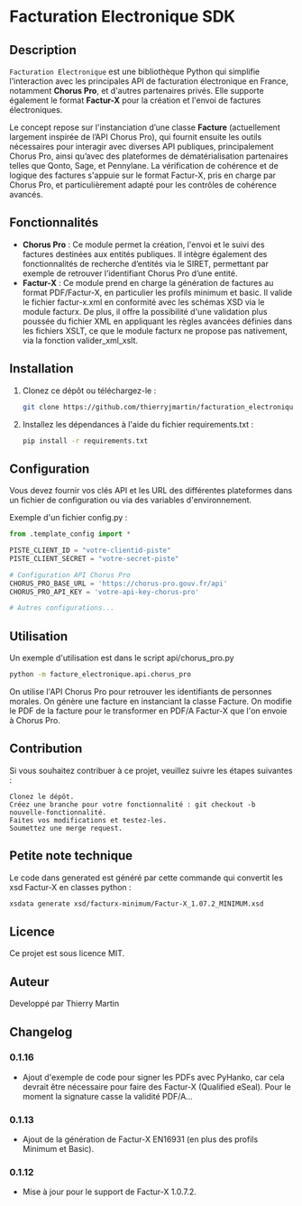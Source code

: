 # Facturation Electronique SDK

## Description
`Facturation Electronique` est une bibliothèque Python qui simplifie l'interaction avec les principales API de facturation électronique en France, notamment **Chorus Pro**, et d'autres partenaires privés. Elle supporte également le format **Factur-X** pour la création et l'envoi de factures électroniques.

Le concept repose sur l'instanciation d’une classe **Facture** (actuellement largement inspirée de l’API Chorus Pro), qui fournit ensuite les outils nécessaires pour interagir avec diverses API publiques, principalement Chorus Pro, ainsi qu’avec des plateformes de dématérialisation partenaires telles que Qonto, Sage, et Pennylane. La vérification de cohérence et de logique des factures s'appuie sur le format Factur-X, pris en charge par Chorus Pro, et particulièrement adapté pour les contrôles de cohérence avancés.

## Fonctionnalités
- **Chorus Pro** : Ce module permet la création, l'envoi et le suivi des factures destinées aux entités publiques. Il intègre également des fonctionnalités de recherche d’entités via le SIRET, permettant par exemple de retrouver l’identifiant Chorus Pro d’une entité.
- **Factur-X** : Ce module prend en charge la génération de factures au format PDF/Factur-X, en particulier les profils minimum et basic. Il valide le fichier factur-x.xml en conformité avec les schémas XSD via le module facturx. De plus, il offre la possibilité d'une validation plus poussée du fichier XML en appliquant les règles avancées définies dans les fichiers XSLT, ce que le module facturx ne propose pas nativement, via la fonction valider_xml_xslt.

## Installation

1. Clonez ce dépôt ou téléchargez-le :

   ```bash
   git clone https://github.com/thierryjmartin/facturation_electronique.git
    ```
   
2. Installez les dépendances à l'aide du fichier requirements.txt :
   ```bash
   pip install -r requirements.txt
    ```
## Configuration

Vous devez fournir vos clés API et les URL des différentes plateformes dans un fichier de configuration ou via des variables d'environnement.

Exemple d'un fichier config.py :
   ```python
from .template_config import *

PISTE_CLIENT_ID = "votre-clientid-piste"
PISTE_CLIENT_SECRET = "votre-secret-piste"

# Configuration API Chorus Pro
CHORUS_PRO_BASE_URL = 'https://chorus-pro.gouv.fr/api'
CHORUS_PRO_API_KEY = 'votre-api-key-chorus-pro'

# Autres configurations...
   ```

## Utilisation

Un exemple d'utilisation est dans le script api/chorus_pro.py
   ```bash
 python -m facture_electronique.api.chorus_pro
 ```
On utilise l'API Chorus Pro pour retrouver les identifiants de personnes morales.
On génère une facture en instanciant la classe Facture. On modifie le PDF de la facture pour le transformer en PDF/A Factur-X que l'on envoie à Chorus Pro.

## Contribution
Si vous souhaitez contribuer à ce projet, veuillez suivre les étapes suivantes :

    Clonez le dépôt.
    Créez une branche pour votre fonctionnalité : git checkout -b nouvelle-fonctionnalité.
    Faites vos modifications et testez-les.
    Soumettez une merge request.

## Petite note technique
Le code dans generated est généré par cette commande qui convertit les xsd Factur-X en classes python :
   ```bash
 xsdata generate xsd/facturx-minimum/Factur-X_1.07.2_MINIMUM.xsd
```

## Licence
Ce projet est sous licence MIT.

## Auteur
Developpé par Thierry Martin

## Changelog

### 0.1.16
- Ajout d'exemple de code pour signer les PDFs avec PyHanko, car cela devrait être nécessaire pour faire des Factur-X (Qualified eSeal). Pour le moment la signature casse la validité PDF/A...

### 0.1.13
- Ajout de la génération de Factur-X EN16931 (en plus des profils Minimum et Basic).

### 0.1.12
- Mise à jour pour le support de Factur-X 1.0.7.2.
